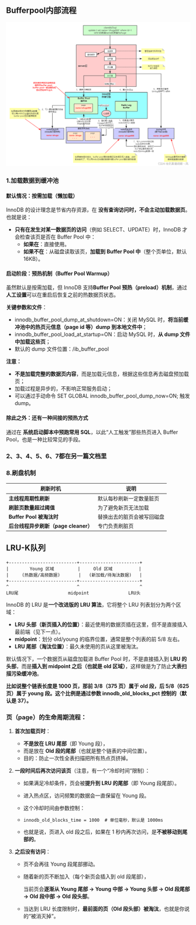 ## Bufferpool内部流程

![在这里插入图片描述](image/watermark,type_ZHJvaWRzYW5zZmFsbGJhY2s,shadow_50,text_Q1NETiBA5aSp6buR6K-36Zet55y85Li26aOO,size_20,color_FFFFFF,t_70,g_se,x_16.png)

### 1.加载数据到缓冲池

#### 默认情况：按需加载（懒加载）

InnoDB 的设计理念是节省内存资源，在 **没有查询访问时，不会主动加载数据页**。也就是说：

- **只有在发生对某一数据页的访问**（例如 SELECT、UPDATE）时，InnoDB 才会检查该页是否在 Buffer Pool 中：
  - **如果在**：直接使用。
  - **如果不在**：从磁盘读取该页，**加载到 Buffer Pool 中**（整个页单位，默认 16KB）。



#### 启动阶段：预热机制（Buffer Pool Warmup）

虽然默认是按需加载，但 InnoDB 支持**Buffer Pool 预热（preload）机制**，通过**人工设置**可以在重启后恢复之前的热数据页状态。

**关键参数和文件**：

- innodb_buffer_pool_dump_at_shutdown=ON：关闭 MySQL 时，**将当前缓冲池中的热页元信息（page id 等）dump 到本地文件中**；
- innodb_buffer_pool_load_at_startup=ON：启动 MySQL 时，**从 dump 文件中加载这些页**；
- 默认的 dump 文件位置：<datadir>/ib_buffer_pool

**注意：**

- **不是加载完整的数据页内容**，而是加载元信息，根据这些信息再去磁盘预加载页；
- 加载过程是异步的，不影响正常服务启动；
- 可以通过手动命令 SET GLOBAL innodb_buffer_pool_dump_now=ON; 触发 dump。



#### 除此之外：还有一种间接的预热方式

通过在 **系统启动脚本中预跑常用 SQL**，以此“人工触发”那些热页进入 Buffer Pool，也是一种比较常见的手段。



### 2、3、4、5、6、7都在另一篇文档里



### 8.刷盘机制

| **刷新时机**                         | **说明**                   |
| ------------------------------------ | -------------------------- |
| **主线程周期性刷新**                 | 默认每秒刷新一定数量脏页   |
| **刷脏页数量超过阈值**               | 为了避免新页无法加载       |
| **Buffer Pool 被淘汰时**             | 替换出去的脏页会被写回磁盘 |
| **后台线程异步刷新（page cleaner）** | 专门负责刷脏页             |



## LRU-K队列

```
+--------------------------+-----------------------+
|        Young 区域         |     Old 区域          |
|     (热数据/高频数据)       |   (新加载/待淘汰数据)   |
+--------------------------+-----------------------+
^                          ^                       ^
LRU尾                   midpoint               LRU头
```

InnoDB 的 LRU 是**一个改进版的 LRU 算法**，它将整个 LRU 列表划分为两个区域：

- **LRU 头部（新页插入的位置）**：最近使用的数据页插在这里，但不是直接插入最前端（见下一点）。
- **midpoint**：划分 old/young 的临界位置，通常是整个列表的前 5/8 左右。
- **LRU 尾部（淘汰位置）**：最久未使用的页从这里被淘汰。

默认情况下，一个数据页从磁盘加载进 Buffer Pool 时，不是直接插入到 **LRU 的头部**，而是**插入到 midpoint 之后（也就是 old 区域）**，这样做是为了防止**大表扫描污染缓冲池**。



**比如说整个链表长度是 1000 页，那前 3/8（375 页）属于 old 段，后 5/8（625 页）属于 young 段。这个比例是通过参数 innodb_old_blocks_pct 控制的（默认是 37）。**



### **页（page）的生命周期流程：**

1. **首次加载页时**：

   - **不是放在 LRU 尾部**（即 Young 段），
   - 而是放在 **Old 段的尾部**（也就是整个链表的中间位置）。
   - 目的：防止一次性全表扫描把所有热点页挤掉。

2. **一段时间后再次访问该页**（注意，有一个“冷却时间”限制）：

   - 如果满足冷却条件，页会被**提升到 LRU 的尾部**（即 Young 段尾部）。

   - 进入热点区，访问频繁的数据会一直保留在 Young 段。

   - 这个冷却时间由参数控制：

   - ```
     innodb_old_blocks_time = 1000  # 单位毫秒，默认是 1000ms
     ```

   - 也就是说，页进入 old 段之后，如果在 1 秒内再次访问，是**不被移动到尾部的**。

3. **之后没有访问**：

   - 页不会再往 Young 段尾部挪动。

   - 随着新的页不断加入（每个新页会插入到 old 段尾部），

     当前页会**逐渐从 Young 尾部 → Young 中部 → Young 头部 → Old 段尾部 → Old 段中部 → Old 段头部**。

   - 当达到 LRU 长度限制时，**最前面的页（Old 段头部）被淘汰**，也就是你说的“被消灭掉”。

   